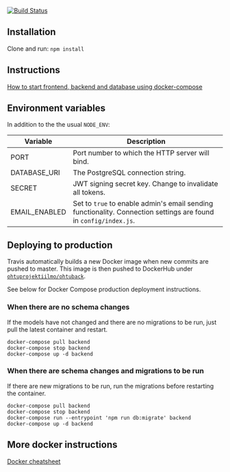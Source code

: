 [![Build Status](https://travis-ci.org/ohtuprojekti-ilmo/ohtuilmo-backend.svg?branch=master)](https://travis-ci.org/ohtuprojekti-ilmo/ohtuilmo-backend)

## Installation
Clone and run:
`npm install`

## Instructions
[How to start frontend, backend and database using docker-compose](https://github.com/ohtuprojekti-ilmo/ohtuilmo-frontend)

## Environment variables

In addition to the the usual `NODE_ENV`:

Variable | Description
--- | ---
PORT | Port number to which the HTTP server will bind.
DATABASE_URI | The PostgreSQL connection string.
SECRET | JWT signing secret key. Change to invalidate all tokens.
EMAIL_ENABLED | Set to `true` to enable admin's email sending functionality. Connection settings are found in `config/index.js`.

## Deploying to production

Travis automatically builds a new Docker image when new commits are pushed to master. This image is then pushed to DockerHub under [`ohtuprojektiilmo/ohtuback`](https://hub.docker.com/r/ohtuprojektiilmo/ohtuback).

See below for Docker Compose production deployment instructions.

### When there are no schema changes

If the models have not changed and there are no migrations to be run, just pull the latest container and restart.

```
docker-compose pull backend
docker-compose stop backend
docker-compose up -d backend
```

### When there are schema changes and migrations to be run

If there are new migrations to be run, run the migrations before restarting the container.

```
docker-compose pull backend
docker-compose stop backend
docker-compose run --entrypoint 'npm run db:migrate' backend
docker-compose up -d backend
```

## More docker instructions

[Docker cheatsheet](https://github.com/jexniemi/Docker-cheat-page/wiki)
